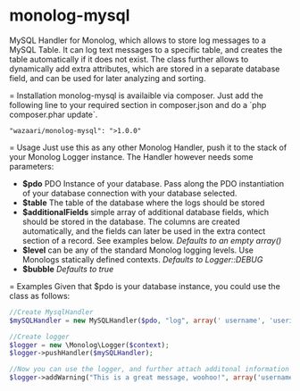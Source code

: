 monolog-mysql
=============

MySQL Handler for Monolog, which allows to store log messages to a MySQL Table.
It can log text messages to a specific table, and creates the table automatically if it does not exist.
The class further allows to dynamically add extra attributes, which are stored in a separate database field, and can be used for later analyzing and sorting.

= Installation
monolog-mysql is availaible via composer. Just add the following line to your required section in composer.json and do a ´php composer.phar update`.

```
"wazaari/monolog-mysql": ">1.0.0"
```

= Usage
Just use this as any other Monolog Handler, push it to the stack of your Monolog Logger instance. The Handler however needs some parameters:

- **$pdo** PDO Instance of your database. Pass along the PDO instantiation of your database connection with your database selected.
- **$table** The table of the database where the logs should be stored
- **$additionalFields** simple array of additional database fields, which should be stored in the database. The columns are created automatically, and the fields can later be used in the extra contect section of a record. See examples below. _Defaults to an empty array()_
- **$level** can be any of the standard Monolog logging levels. Use Monologs statically defined contexts. _Defaults to Logger::DEBUG_
- **$bubble** _Defaults to true_

= Examples
Given that $pdo is your database instance, you could use the class as follows:

```php
//Create MysqlHandler
$mySQLHandler = new MySQLHandler($pdo, "log", array(' username', 'userid'), Logger::DEBUG);

//Create logger
$logger = new \Monolog\Logger($context);
$logger->pushHandler($mySQLHandler);

//Now you can use the logger, and further attach additonal information
$logger->addWarning("This is a great message, woohoo!", array('username'  => 'John Doe', 'userid'  => 245));
```